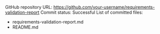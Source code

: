GitHub repository URL: https://github.com/your-username/requirements-validation-report
Commit status: Successful
List of committed files:
- requirements-validation-report.md
- README.md